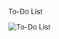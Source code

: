 To-Do List

![To-Do List](https://github.com/AarugulaVarahalu/To-Do-List/assets/118363042/16c2ea43-f844-4ea3-b8f1-e0be2459b646)
